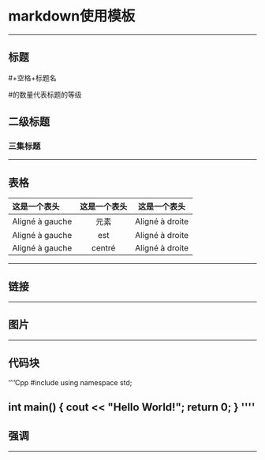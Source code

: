 markdown使用模板
========================
-----------------------------------------
## **标题**
 #+空格+标题名

#的数量代表标题的等级
## 二级标题
### 三集标题
----------------------------------------

## **表格**

| 这是一个表头       | 这是一个表头      | 这是一个表头         |
| :--------------- |:---------------:| :-----:            |
| Aligné à gauche  |    元素          |  Aligné à droite   |
| Aligné à gauche  | est             |   Aligné à droite  |
| Aligné à gauche  | centré          |    Aligné à droite |

-----------------------------------------

## **链接**

-----------------------------------------

## **图片**

-----------------------------------------

## **代码块**

‘’‘’Cpp
#include <iostream>
using namespace std;

int main() {
  cout << "Hello World!";
  return 0;
}
''''
-----------------------------------------

## **强调**

-----------------------------------------

